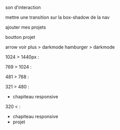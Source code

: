 <!-- !SEO référencement -->

son d'interaction

mettre une transition sur la box-shadow de la nav

ajouter mes projets

boutton projet

arrow voir plus > darkmode
hamburger > darkmode

1024 > 1440px :

769 > 1024 :

481 > 768 :

321 > 480 :
- chapiteau responsive

320 < :
- chapiteau responsive
- projet